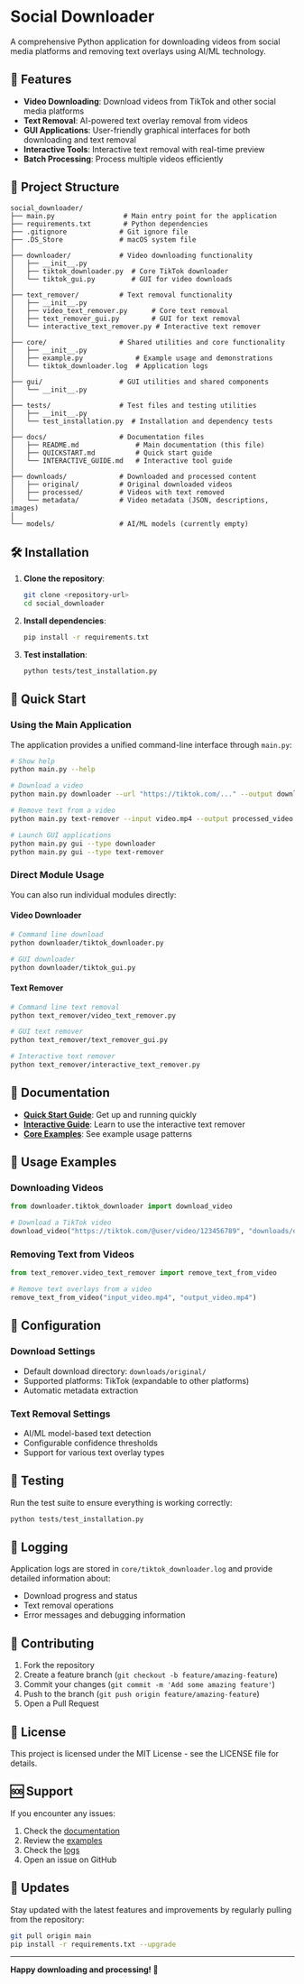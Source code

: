 # Social Downloader

A comprehensive Python application for downloading videos from social media platforms and removing text overlays using AI/ML technology.

## 🚀 Features

- **Video Downloading**: Download videos from TikTok and other social media platforms
- **Text Removal**: AI-powered text overlay removal from videos
- **GUI Applications**: User-friendly graphical interfaces for both downloading and text removal
- **Interactive Tools**: Interactive text removal with real-time preview
- **Batch Processing**: Process multiple videos efficiently

## 📁 Project Structure

```
social_downloader/
├── main.py                 # Main entry point for the application
├── requirements.txt        # Python dependencies
├── .gitignore             # Git ignore file
├── .DS_Store              # macOS system file
│
├── downloader/            # Video downloading functionality
│   ├── __init__.py
│   ├── tiktok_downloader.py  # Core TikTok downloader
│   └── tiktok_gui.py         # GUI for video downloads
│
├── text_remover/          # Text removal functionality
│   ├── __init__.py
│   ├── video_text_remover.py      # Core text removal
│   ├── text_remover_gui.py        # GUI for text removal
│   └── interactive_text_remover.py # Interactive text remover
│
├── core/                  # Shared utilities and core functionality
│   ├── __init__.py
│   ├── example.py             # Example usage and demonstrations
│   └── tiktok_downloader.log  # Application logs
│
├── gui/                   # GUI utilities and shared components
│   └── __init__.py
│
├── tests/                 # Test files and testing utilities
│   ├── __init__.py
│   └── test_installation.py  # Installation and dependency tests
│
├── docs/                  # Documentation files
│   ├── README.md              # Main documentation (this file)
│   ├── QUICKSTART.md          # Quick start guide
│   └── INTERACTIVE_GUIDE.md   # Interactive tool guide
│
├── downloads/             # Downloaded and processed content
│   ├── original/          # Original downloaded videos
│   ├── processed/         # Videos with text removed
│   └── metadata/          # Video metadata (JSON, descriptions, images)
│
└── models/                # AI/ML models (currently empty)
```

## 🛠️ Installation

1. **Clone the repository**:
   ```bash
   git clone <repository-url>
   cd social_downloader
   ```

2. **Install dependencies**:
   ```bash
   pip install -r requirements.txt
   ```

3. **Test installation**:
   ```bash
   python tests/test_installation.py
   ```

## 🚀 Quick Start

### Using the Main Application

The application provides a unified command-line interface through `main.py`:

```bash
# Show help
python main.py --help

# Download a video
python main.py downloader --url "https://tiktok.com/..." --output downloads/original/

# Remove text from a video
python main.py text-remover --input video.mp4 --output processed_video.mp4

# Launch GUI applications
python main.py gui --type downloader
python main.py gui --type text-remover
```

### Direct Module Usage

You can also run individual modules directly:

#### Video Downloader
```bash
# Command line download
python downloader/tiktok_downloader.py

# GUI downloader
python downloader/tiktok_gui.py
```

#### Text Remover
```bash
# Command line text removal
python text_remover/video_text_remover.py

# GUI text remover
python text_remover/text_remover_gui.py

# Interactive text remover
python text_remover/interactive_text_remover.py
```

## 📖 Documentation

- **[Quick Start Guide](docs/QUICKSTART.md)**: Get up and running quickly
- **[Interactive Guide](docs/INTERACTIVE_GUIDE.md)**: Learn to use the interactive text remover
- **[Core Examples](core/example.py)**: See example usage patterns

## 🎯 Usage Examples

### Downloading Videos

```python
from downloader.tiktok_downloader import download_video

# Download a TikTok video
download_video("https://tiktok.com/@user/video/123456789", "downloads/original/")
```

### Removing Text from Videos

```python
from text_remover.video_text_remover import remove_text_from_video

# Remove text overlays from a video
remove_text_from_video("input_video.mp4", "output_video.mp4")
```

## 🔧 Configuration

### Download Settings
- Default download directory: `downloads/original/`
- Supported platforms: TikTok (expandable to other platforms)
- Automatic metadata extraction

### Text Removal Settings
- AI/ML model-based text detection
- Configurable confidence thresholds
- Support for various text overlay types

## 🧪 Testing

Run the test suite to ensure everything is working correctly:

```bash
python tests/test_installation.py
```

## 📝 Logging

Application logs are stored in `core/tiktok_downloader.log` and provide detailed information about:
- Download progress and status
- Text removal operations
- Error messages and debugging information

## 🤝 Contributing

1. Fork the repository
2. Create a feature branch (`git checkout -b feature/amazing-feature`)
3. Commit your changes (`git commit -m 'Add some amazing feature'`)
4. Push to the branch (`git push origin feature/amazing-feature`)
5. Open a Pull Request

## 📄 License

This project is licensed under the MIT License - see the LICENSE file for details.

## 🆘 Support

If you encounter any issues:

1. Check the [documentation](docs/)
2. Review the [examples](core/example.py)
3. Check the [logs](core/tiktok_downloader.log)
4. Open an issue on GitHub

## 🔄 Updates

Stay updated with the latest features and improvements by regularly pulling from the repository:

```bash
git pull origin main
pip install -r requirements.txt --upgrade
```

---

**Happy downloading and processing! 🎉**
